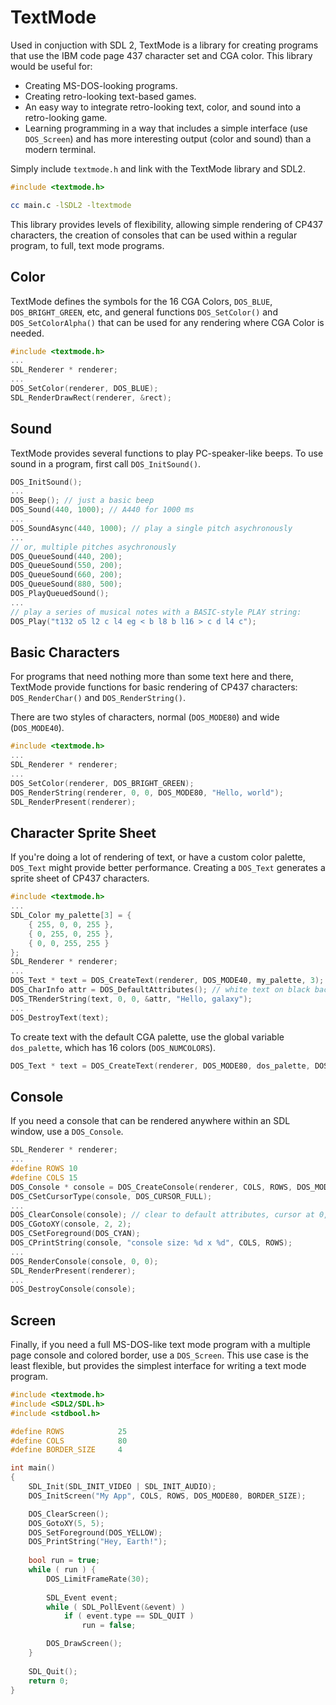 # TextMode

Used in conjuction with SDL 2, TextMode is a library for creating programs that use the IBM code page 437 character set and CGA color. This library would be useful for:

* Creating MS-DOS-looking programs.
* Creating retro-looking text-based games.
* An easy way to integrate retro-looking text, color, and sound into a retro-looking game.
* Learning programming in a way that includes a simple interface (use `DOS_Screen`) and has more interesting output (color and sound) than a modern terminal.

Simply include `textmode.h` and link with the TextMode library and SDL2.

```c
#include <textmode.h>
```

```bash
cc main.c -lSDL2 -ltextmode
```

This library provides levels of flexibility, allowing simple rendering of CP437 characters, the creation of consoles that can be used within a regular program, to full, text mode programs.



## Color

TextMode defines the symbols for the 16 CGA Colors, `DOS_BLUE`, `DOS_BRIGHT_GREEN`, etc, and general functions `DOS_SetColor()` and `DOS_SetColorAlpha()` that can be used for any rendering where CGA Color is needed.

```c
#include <textmode.h>
...
SDL_Renderer * renderer;
...
DOS_SetColor(renderer, DOS_BLUE);
SDL_RenderDrawRect(renderer, &rect);
```



## Sound

TextMode provides several functions to play PC-speaker-like beeps. To use sound in a program, first call `DOS_InitSound()`.

```c
DOS_InitSound();
...
DOS_Beep(); // just a basic beep
DOS_Sound(440, 1000); // A440 for 1000 ms
...
DOS_SoundAsync(440, 1000); // play a single pitch asychronously
...
// or, multiple pitches asychronously
DOS_QueueSound(440, 200);
DOS_QueueSound(550, 200);
DOS_QueueSound(660, 200);
DOS_QueueSound(880, 500);
DOS_PlayQueuedSound();
...
// play a series of musical notes with a BASIC-style PLAY string:
DOS_Play("t132 o5 l2 c l4 eg < b l8 b l16 > c d l4 c");
```



## Basic Characters

For programs that need nothing more than some text here and there, TextMode provide functions for basic rendering of CP437 characters: `DOS_RenderChar()` and `DOS_RenderString()`.

There are two styles of characters, normal (`DOS_MODE80`) and wide (`DOS_MODE40`).

```c
#include <textmode.h>
...
SDL_Renderer * renderer;
...
DOS_SetColor(renderer, DOS_BRIGHT_GREEN);
DOS_RenderString(renderer, 0, 0, DOS_MODE80, "Hello, world");
SDL_RenderPresent(renderer);
```



## Character Sprite Sheet

If you're doing a lot of rendering of text, or have a custom color palette, `DOS_Text` might provide better performance. Creating a `DOS_Text` generates a sprite sheet of CP437 characters.

```c
#include <textmode.h>
...
SDL_Color my_palette[3] = {
    { 255, 0, 0, 255 },
    { 0, 255, 0, 255 },
    { 0, 0, 255, 255 }
};
SDL_Renderer * renderer;
...
DOS_Text * text = DOS_CreateText(renderer, DOS_MODE40, my_palette, 3);
DOS_CharInfo attr = DOS_DefaultAttributes(); // white text on black background
DOS_TRenderString(text, 0, 0, &attr, "Hello, galaxy");
...
DOS_DestroyText(text);
```

To create text with the default CGA palette, use the global variable `dos_palette`, which has 16 colors (`DOS_NUMCOLORS`).

```c
DOS_Text * text = DOS_CreateText(renderer, DOS_MODE80, dos_palette, DOS_NUMCOLORS);
```



## Console

If you need a console that can be rendered anywhere within an SDL window, use a `DOS_Console`.

```c
SDL_Renderer * renderer;
...
#define ROWS 10
#define COLS 15
DOS_Console * console = DOS_CreateConsole(renderer, COLS, ROWS, DOS_MODE80);
DOS_CSetCursorType(console, DOS_CURSOR_FULL);
...
DOS_ClearConsole(console); // clear to default attributes, cursor at 0, 0
DOS_CGotoXY(console, 2, 2);
DOS_CSetForeground(DOS_CYAN);
DOS_CPrintString(console, "console size: %d x %d", COLS, ROWS);
...
DOS_RenderConsole(console, 0, 0);
SDL_RenderPresent(renderer);
...
DOS_DestroyConsole(console);
```



## Screen

Finally, if you need a full MS-DOS-like text mode program with a multiple page console and colored border, use a `DOS_Screen`. This use case is the least flexible, but provides the simplest interface for writing a text mode program.

```c
#include <textmode.h>
#include <SDL2/SDL.h>
#include <stdbool.h>

#define ROWS            25
#define COLS            80
#define BORDER_SIZE     4

int main()
{
    SDL_Init(SDL_INIT_VIDEO | SDL_INIT_AUDIO);
    DOS_InitScreen("My App", COLS, ROWS, DOS_MODE80, BORDER_SIZE);

    DOS_ClearScreen();
    DOS_GotoXY(5, 5);
    DOS_SetForeground(DOS_YELLOW);
    DOS_PrintString("Hey, Earth!");
    
    bool run = true;
    while ( run ) {
        DOS_LimitFrameRate(30);
        
        SDL_Event event;
        while ( SDL_PollEvent(&event) )
            if ( event.type == SDL_QUIT )
                run = false;

        DOS_DrawScreen();
    }
    
    SDL_Quit();
    return 0;
}

```

